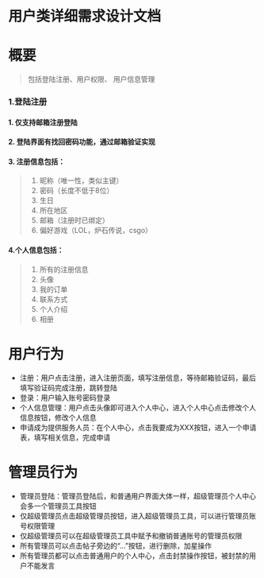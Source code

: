 # 用户类详细需求设计文档 

#  概要
> 包括登陆注册、用户权限、 用户信息管理

### 1.登陆注册
#### 1. 仅支持邮箱注册登陆
#### 2. 登陆界面有找回密码功能，通过邮箱验证实现
#### 3. 注册信息包括：
>  1. 昵称（唯一性，类似主键）
>  2. 密码（长度不低于8位）
>  3. 生日
>  4. 所在地区
>  5. 邮箱（注册时已绑定）
>  6. 偏好游戏（LOL，炉石传说，csgo）
#### 4.个人信息包括：
>  1. 所有的注册信息
>  2. 头像
>  3. 我的订单
>  4. 联系方式
>  5. 个人介绍
>  6. 相册
  
# 用户行为
- 注册：用户点击注册，进入注册页面，填写注册信息，等待邮箱验证码，最后填写验证码完成注册，跳转登陆
-  登录：用户输入账号密码登录
- 个人信息管理：用户点击头像即可进入个人中心，进入个人中心点击修改个人信息按钮，修改个人信息
- 申请成为提供服务人员：在个人中心，点击我要成为XXX按钮，进入一个申请表，填写相关信息，完成申请

# 管理员行为
- 管理员登陆：管理员登陆后，和普通用户界面大体一样，超级管理员个人中心会多一个管理员工具按钮
- 仅超级管理员点击超级管理员按钮，进入超级管理员工具，可以进行管理员账号权限管理
- 仅超级管理员可以在超级管理员工具中赋予和撤销普通账号的管理员权限 
- 所有管理员可以点击帖子旁边的“...”按钮，进行删除，加星操作
- 所有管理员都可以点击普通用户的个人中心，点击封禁操作按钮，被封禁的用户不能发言



